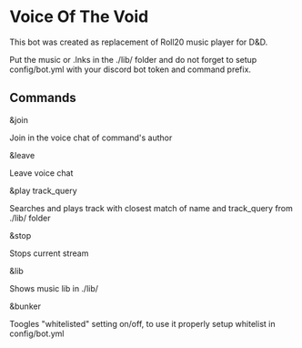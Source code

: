 # Voice Of The Void
This bot was created as replacement of Roll20 music player for D&D.

Put the music or .lnks in the ./lib/ folder and do not forget to setup config/bot.yml with your discord bot token and command prefix.


## Commands
&join

Join in the voice chat of command's author

&leave

Leave voice chat

&play track_query

Searches and plays track with closest match of name and track_query from ./lib/ folder

&stop

Stops current stream

&lib

Shows music lib in ./lib/

&bunker

Toogles "whitelisted" setting on/off, to use it properly setup whitelist in config/bot.yml


